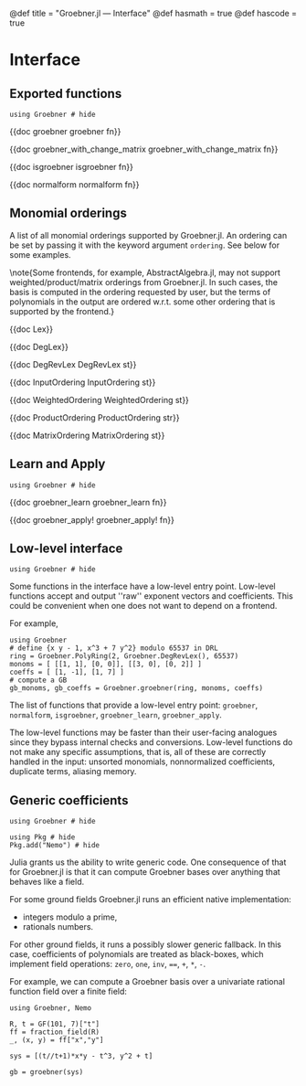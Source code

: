 @def title = "Groebner.jl — Interface"
@def hasmath = true
@def hascode = true
<!-- Note: by default hasmath == true and hascode == false. You can change this in
the config file by setting hasmath = false for instance and just setting it to true
where appropriate -->

# Interface

## Exported functions

```julia:load_groebner
using Groebner # hide
```

{{doc groebner groebner fn}}

{{doc groebner_with_change_matrix groebner_with_change_matrix fn}}

{{doc isgroebner isgroebner fn}}

{{doc normalform normalform fn}}

## Monomial orderings

A list of all monomial orderings supported by Groebner.jl.
An ordering can be set by passing it with the keyword argument `ordering`.
See below for some examples.

\note{Some frontends, for example, AbstractAlgebra.jl, may not support weighted/product/matrix orderings from Groebner.jl. In such cases, the basis is computed in the ordering requested by user, but the terms of polynomials in the output are ordered w.r.t. some other ordering that is supported by the frontend.}

{{doc Lex}}

{{doc DegLex}}

{{doc DegRevLex DegRevLex st}}

{{doc InputOrdering InputOrdering st}}

{{doc WeightedOrdering WeightedOrdering st}}

{{doc ProductOrdering ProductOrdering str}}

{{doc MatrixOrdering MatrixOrdering st}}

## Learn and Apply

```julia:load_groebner
using Groebner # hide
```

{{doc groebner_learn groebner_learn fn}}

{{doc groebner_apply! groebner_apply! fn}}

## Low-level interface

```julia:load_groebner
using Groebner # hide
```

Some functions in the interface have a low-level entry point. Low-level functions accept and output ''raw'' exponent vectors and coefficients. This could be convenient when one does not want to depend on a frontend.

For example,

```julia:lowlevel
using Groebner
# define {x y - 1, x^3 + 7 y^2} modulo 65537 in DRL
ring = Groebner.PolyRing(2, Groebner.DegRevLex(), 65537)
monoms = [ [[1, 1], [0, 0]], [[3, 0], [0, 2]] ]
coeffs = [ [1, -1], [1, 7] ]
# compute a GB
gb_monoms, gb_coeffs = Groebner.groebner(ring, monoms, coeffs)
```

The list of functions that provide a low-level entry point: `groebner`, `normalform`, `isgroebner`, `groebner_learn`, `groebner_apply`.

The low-level functions may be faster than their user-facing analogues since they bypass internal checks and conversions. Low-level functions do not make any specific assumptions, that is, all of these are correctly handled in the input: unsorted monomials, nonnormalized coefficients, duplicate terms, aliasing memory.

## Generic coefficients

```julia:load_groebner
using Groebner # hide
```

```julia:install_nemo
using Pkg # hide
Pkg.add("Nemo") # hide
```

Julia grants us the ability to write generic code. One consequence of that for
Groebner.jl is that it can compute Groebner bases over anything that behaves like a field.

For some ground fields Groebner.jl runs an efficient native implementation:
- integers modulo a prime,
- rationals numbers.

For other ground fields, it runs a possibly slower generic fallback. In this case, coefficients of polynomials are treated as black-boxes, which implement field operations: `zero`, `one`, `inv`, `==`, `+`, `*`, `-`.

For example, we can compute a Groebner basis over a univariate rational function field over a finite field:

```julia:generic1
using Groebner, Nemo

R, t = GF(101, 7)["t"]
ff = fraction_field(R)
_, (x, y) = ff["x","y"]

sys = [(t//t+1)*x*y - t^3, y^2 + t]

gb = groebner(sys)
```

<!-- Some other functions in Groebner.jl reuse the core F4 algorithm, so they can also be used:

```julia::generic2
@assert isgroebner(gb)
normalform(gb, x*y)
```

### Computing over floating point intervals

Low-level interface supports generic coefficients.

In the following example, we compute a Groebner basis of the `hexapod` system over tuples (Z_p, Interval): each coefficient is treated as a pair, the first coordinate is a finite field element that is used for zero testing, and the second coordinate is a floating point interval with some fixed precision, the payload.

```julia:generic3
using Pkg;
Pkg.add(url="https://gitlab.inria.fr/ckatsama/mpfi.jl")

import Base: +, -, *, zero, iszero, one, isone, inv
using AbstractAlgebra, Groebner, MPFI

PRECISION = 1024 # For MPFI intervals

struct Zp_And_FloatInterval{Zp, FloatInterval}
    a::Zp
    b::FloatInterval
end

# Pretend it is a field and hakuna matata
+(x::Zp_And_FloatInterval, y::Zp_And_FloatInterval) = Zp_And_FloatInterval(x.a + y.a, x.b + y.b)
*(x::Zp_And_FloatInterval, y::Zp_And_FloatInterval) = Zp_And_FloatInterval(x.a * y.a, x.b * y.b)
-(x::Zp_And_FloatInterval, y::Zp_And_FloatInterval) = Zp_And_FloatInterval(x.a - y.a, x.b - y.b)
zero(x::Zp_And_FloatInterval) = Zp_And_FloatInterval(zero(x.a), zero(x.b))
one(x::Zp_And_FloatInterval) = Zp_And_FloatInterval(one(x.a), one(x.b))
inv(x::Zp_And_FloatInterval) = Zp_And_FloatInterval(inv(x.a), inv(x.b))
iszero(x::Zp_And_FloatInterval) = iszero(x.a)
isone(x::Zp_And_FloatInterval) = isone(x.a)

@info "
    Computing Hexapod over QQ"
c_zp = Groebner.Examples.hexapod(k=AbstractAlgebra.GF(2^30+3));
c_qq = Groebner.Examples.hexapod(k=AbstractAlgebra.QQ);
@time gb_truth = groebner(c_qq);
gbcoeffs_truth = map(f -> collect(coefficients(f)), gb_truth);
@info "
    Coefficient size (in bits): $(maximum(f -> maximum(c -> log2(abs(numerator(c))) + log2(denominator(c)), f), gbcoeffs_truth))"

@info "
    Computing Hexapod over (Zp, Interval). Precision = $PRECISION bits"
ring = Groebner.PolyRing(nvars(parent(c_qq[1])), Groebner.DegRevLex(), 0);
ring.ground = :generic;

exps = map(f -> collect(exponent_vectors(f)), c_zp);
cfs_qq = map(f -> collect(coefficients(f)), c_qq);
cfs_zp = map(f -> collect(coefficients(f)), c_zp);
cfs = map(f -> map(c -> Groebner.CoeffGeneric(Zp_And_FloatInterval(c[1], BigInterval(c[2], precision=PRECISION))), zip(f...)), zip(cfs_zp, cfs_qq));
@time gbexps, gbcoeffs = groebner(ring, exps, cfs);

to_inspect = gbcoeffs[end][end]
@info "
    Inspect one coefficient in the basis:
    Zp         = $(to_inspect.data.a)
    Interval   = $(to_inspect.data.b)
    Diam       = $(diam(to_inspect.data.b))
    Diam (rel) = $(diam_rel(to_inspect.data.b))"

# Sanity check
all_are_inside(x::Zp_And_FloatInterval, truth) = is_inside(BigInterval(truth; precision=PRECISION), x.b)
all_are_inside(x::Groebner.CoeffGeneric, truth) = all_are_inside(x.data, truth)
all_are_inside(x::AbstractVector, truth) = all(map(all_are_inside, x, truth))
@assert all_are_inside(gbcoeffs, gbcoeffs_truth)

# Max |midpoint - truth|
max_error(x::Zp_And_FloatInterval, y; rel=false) = abs(mid(x.b) - y) / ifelse(rel, max(abs(y), 0), 1)
max_error(x::Groebner.CoeffGeneric, y; rel=false) = max_error(x.data, y; rel=rel)
max_error(x::AbstractVector, y::AbstractVector; rel=false) = maximum(map(f -> max_error(f...; rel=rel), zip(x, y)))
@info "
    Max error      : $(max_error(gbcoeffs, gbcoeffs_truth))
    Max error (rel): $(max_error(gbcoeffs, gbcoeffs_truth; rel=true))"

# Max diameter
max_diam(x::Zp_And_FloatInterval; rel=false) = ifelse(rel, diam_rel(x.b), diam(x.b))
max_diam(x::Groebner.CoeffGeneric; rel=false) = max_diam(x.data; rel=rel)
max_diam(x::AbstractVector; rel=false) = maximum(map(f -> max_diam(f; rel=rel), x))
@info "
    Max diam      : $(max_diam(gbcoeffs))
    Max diam (rel): $(max_diam(gbcoeffs; rel=true))"
```

Note that if we lower the precision to 256 bits some of the intervals become NaNs. -->
